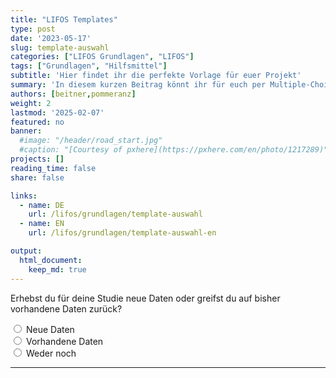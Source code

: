 ```yaml
---
title: "LIFOS Templates" 
type: post
date: '2023-05-17' 
slug: template-auswahl
categories: ["LIFOS Grundlagen", "LIFOS"] 
tags: ["Grundlagen", "Hilfsmittel"] 
subtitle: 'Hier findet ihr die perfekte Vorlage für euer Projekt'
summary: 'In diesem kurzen Beitrag könnt ihr für euch per Multiple-Choice Fragen herausfinden, welche LIFOS-Vorlage am ehesten geeignet ist für eure Projekte und Arbeiten.' 
authors: [beitner,pommeranz] 
weight: 2
lastmod: '2025-02-07'
featured: no
banner:
  #image: "/header/road_start.jpg"
  #caption: "[Courtesy of pxhere](https://pxhere.com/en/photo/1217289)"
projects: []
reading_time: false
share: false

links:
  - name: DE
    url: /lifos/grundlagen/template-auswahl
  - name: EN
    url: /lifos/grundlagen/template-auswahl-en

output:
  html_document:
    keep_md: true
---
```


<!-- Multiple Choice & Skript für Hide / Reveal & CSS für den Button-->
<script type="text/javascript">
  function Reveal(it, box) {<!--from www.java2s.com-->
    var vis = (box.checked) ? "block" : "none";
    document.getElementById(it).style.display = vis;
  }

  function Hide(it, box) {
    var vis = (box.checked) ? "none" : "none";
    document.getElementById(it).style.display = vis;
  }
</script>
<style>
input[type = reset] {
    background-color: transparent;
    background-repeat: no-repeat;
    border: none;
    cursor: pointer;
    overflow: hidden;
    outline: none;
      color: #00618f;
}
</style>

<!-- Erste Ebene -->
<form>
  <div id="divStart" style="display: block">
  Erhebst du für deine Studie neue Daten oder greifst du auf bisher vorhandene Daten zurück?
  
  <input type="radio" name="Wahl1" value="value1" onClick="Hide('divOldData', this); Hide('divHoppla',this); Hide('divReplikation', this); Hide('divKeineReplikation', this); Hide('divMetaanalyse', this); Hide('divSekundaeranalyse', this); Hide('divExperiment', this); Reveal('divNewData', this); Hide('divDeskriptiveStudien', this)" /> Neue Daten  
  <input type="radio" name="Wahl1" value="value2" onClick="Hide('divNewData', this); Hide('divHoppla',this); Hide('divReplikation', this); Hide('divKeineReplikation', this); Hide('divMetaanalyse', this); Hide('divSekundaeranalyse', this); Hide('divExperiment', this); Reveal('divOldData', this); Hide('divDeskriptiveStudien', this)" /> Vorhandene Daten    
  <input type="radio" name="Wahl1" value="value3" onClick="Hide('divNewData', this); Hide('divOldData',this); Hide('divReplikation', this); Hide('divKeineReplikation', this); Hide('divMetaanalyse', this); Hide('divSekundaeranalyse', this); Hide('divExperiment', this); Reveal('divHoppla', this); Hide('divDeskriptiveStudien', this)" /> Weder noch
  
  <hr>
  </div>
  
  <!-- Zweite Ebene -->
  <!-- Neue Daten -->
  <div id="divNewData" style="display: none">
  Ist deine Studie eine Replikationsstudie, das heißt, eine Wiederholung einer bereits existierenden Studie?
  
  <input type="radio" name="Wahl2a" value="value4" onClick=" Hide('divKeineReplikation', this); Hide('divHoppla', this); Hide('divMetaanalyse', this); Hide('divSekundaeranalyse', this); Hide('divExperiment', this); Reveal('divReplikation', this); Hide('divDeskriptiveStudien', this)" /> Ja<br>
  <input type="radio" name="Wahl2a" value="value5" onClick=" Hide('divReplikation', this); Hide('divHoppla', this); Hide('divMetaanalyse', this); Hide('divSekundaeranalyse', this); Hide('divExperiment', this); Reveal('divKeineReplikation', this); Hide('divDeskriptiveStudien', this)" /> Nein<br>
  <input type="radio" name="Wahl2a" value="value6" onClick=" Hide('divReplikation', this); Hide('divKeineReplikation', this); Hide('divMetaanalyse', this); Hide('divSekundaeranalyse', this); Hide('divExperiment', this); Reveal('divHoppla', this); Hide('divDeskriptiveStudien', this)" /> Weder noch<br>
  
  <hr>
  </div>
  
  <!-- Vorhandene Daten -->
  <div id="divOldData" style="display: none">
  Planst du, die Ergebnisse mehrerer Studien zusammenzufassen, um eine allgemeine Aussage zu treffen, oder möchtest du auf bestehende Datensets zurückgreifen, um neue Forschungsfragen zu beantworten?
  
  <input type="radio" name="Wahl2b" value="value7" onClick="Hide('divHoppla', this); Hide('divSekundaeranalyse', this); Hide('divReplikation', this); Hide('divKeineReplikation', this); Hide('divExperiment', this); Hide('divDeskriptiveStudien', this); Reveal('divMetaanalyse', this)" /> Mehrere Studien<br>
  <input type="radio" name="Wahl2b" value="value8" onClick="Hide('divHoppla', this); Hide('divMetaanalyse', this); Hide('divReplikation', this); Hide('divKeineReplikation', this); Hide('divExperiment', this); Hide('divDeskriptiveStudien', this); Reveal('divSekundaeranalyse', this)" /> Bestehendes Datenset<br>
  <input type="radio" name="Wahl2b" value="value9" onClick="Hide('divMetaanalyse', this); Hide('divSekundaeranalyse', this); Hide('divReplikation', this); Hide('divKeineReplikation', this); Hide('divExperiment', this); Hide('divDeskriptiveStudien', this); Reveal('divHoppla', this)" /> Weder noch<br>
  
  <hr>
  </div>
  
  <!-- Dritte Ebene - Neue Daten -->
  <!-- Replikationsstudie -->
  <div id="divReplikation" style="display: none">
Deine Antworten geben Hinweise darauf, dass deine Studie eine Replikationsstudie ist. Dafür steht folgendes Template zur Verfügung: 
  
  - Replication Studies
  
In dem vorgeschlagenen Template findest du die Replication Recipe Preregistration Vorlage von <a href="https://doi.org/10.1016/j.jesp.2013.10.005">Brandt et al. (2013)</a>, die optimal für Replikationen geeignet ist.
  
Ist ein Fehler unterlaufen?<input type ="reset" value="Hier klicken" onClick="Hide('divOldData', this); Hide('divNewData', this); Hide('divReplikation', this); Hide('divKeineReplikation', this); Hide('divMetaanalyse', this); Hide('divSekundaeranalyse', this); Hide('divExperiment', this); Hide('divDeskriptiveStudien', this); Hide('divHoppla', this)"/>um zum Anfang zurückzusetzen!
  </div>
  
  <!-- Keine Replikationsstudie -->
  <div id="divKeineReplikation" style="display: none">
Werden in Deiner Studie gezielt Veränderungen und Manipulationen an einer oder mehreren unabhängigen Variablen vorgenommen, um ihre Auswirkungen auf eine abhängige Variable zu untersuchen oder sollen lediglich Zusammenhänge zwischen Variablen beschrieben werden? 
  
  <input type="radio" name="Wahl3" value="value10" onClick="Hide('divHoppla', this); Hide('divDeskriptiveStudien', this); Reveal('divExperiment', this)" /> Manipulationen<br>
  <input type="radio" name="Wahl3" value="value11" onClick="Hide('divHoppla', this); Hide('divExperiment', this); Reveal('divDeskriptiveStudien', this)" /> Zusammenhänge<br>
  <input type="radio" name="Wahl3" value="value12" onClick="Hide('divExperiment', this); Hide('divDeskriptiveStudien', this); Reveal('divHoppla', this)" /> Weder noch<br>
  
  <hr>
  </div>
  
  <!-- Dritte Ebene - Alte Daten -->
  <!-- Meta-Analysen -->
  <div id="divMetaanalyse" style="display: none">
Deine Antworten geben Hinweise darauf, dass deine Studie  eine Meta-Analyse oder ein systematisches Review ist. Dafür steht folgendes Template zur Verfügung:
  
  - Meta-Analyses and Systematic Reviews
  
Im vorgeschlagenen Template befinden sich das Präregistrierungsformat von <a href="https://www.crd.york.ac.uk/prospero/">PROSPERO</a> sowie die <a href="http://prisma-statement.org">PRISMA-Leitlinien</a>. 
  
Ist ein Fehler unterlaufen?<input type ="reset" value="Hier klicken" onClick="Hide('divOldData', this); Hide('divNewData', this); Hide('divReplikation', this); Hide('divKeineReplikation', this); Hide('divMetaanalyse', this); Hide('divSekundaeranalyse', this); Hide('divExperiment', this); Hide('divDeskriptiveStudien', this); Hide('divHoppla', this)"/>um zum Anfang zurückzusetzen!
  </div>
  
  <!-- Sekundäranalyse -->
  <div id="divSekundaeranalyse" style="display: none">
Deine Antworten geben Hinweise darauf, dass du in deiner Studie eine Sekundärdatenanalyse anhand eines oder mehrerer bestehenden Datensets durchführst. Dafür steht folgendes Template zur Verfügung:
  
  - Secondary Data Analaysis
  
In dem vorgeschlagenen Template findest du eine spezifische Präregistrierungsvorlage mit Fokus auf sekundäre Datenanalysen. Darüber hinaus wird kein Ordner für Daten angelegt und es werden spezifsiche Hinweise im ReadMe gegeben, was bei einer Sekundärdatenanalyse zu beachten ist.
  
Ist ein Fehler unterlaufen?<input type ="reset" value="Hier klicken" onClick="Hide('divOldData', this); Hide('divNewData', this); Hide('divReplikation', this); Hide('divKeineReplikation', this); Hide('divMetaanalyse', this); Hide('divSekundaeranalyse', this); Hide('divExperiment', this); Hide('divDeskriptiveStudien', this); Hide('divHoppla', this)"/>um zum Anfang zurückzusetzen!
  </div>
  
  <!-- Vierte Ebene Ebene - Keine Replikation -->
  <!-- Experiment -->
  <div id="divExperiment" style="display: none">
In deiner Studie erhebst du Daten mit Hilfe eines behavioralen Experimentes. Dafür stehen die folgenden beiden Templates zur Verfügung:
  
  - Behavioral Experiments BSc
  - Behavioral Experiments MSc
  
Beide Templates sind für Verhaltensexperimente optimal geeignet und unterscheiden sich hinsichtlich der bereit gestellen Präreregistrierungsvorlagen. Im BSc Template findet sich nur die AsPredicted Preregistration Vorlage, wohingegen im MSc Template drei Preregistration Vorlagen zu finden sind: AsPredicted, OSF Standard Preregistration Template, und die PRP-QUANT Vorlage – die zwei letzteren sind ausführlicher. Für Studierende, unabhängig ob BSc und MSc, die mit ihren Betreuer*innen besprochen haben, die OSF Preregistration Vorlage zu verwenden, wird das Behavioral Experiments MSc Template empfohlen. 
  
Ist ein Fehler unterlaufen?<input type ="reset" value="Hier klicken" onClick="Hide('divOldData', this); Hide('divNewData', this); Hide('divReplikation', this); Hide('divKeineReplikation', this); Hide('divMetaanalyse', this); Hide('divSekundaeranalyse', this); Hide('divExperiment', this); Hide('divDeskriptiveStudien', this); Hide('divHoppla', this)"/>um zum Anfang zurückzusetzen!
  </div>
  
  <!-- Deskriptive Studien -->
  <div id="divDeskriptiveStudien" style="display: none">
In deiner Studie untersuchst du bestehende Zusammenhänge ohne eine aktive experimente Manipulation. Dafür stehen die folgenden beiden Templates zur Verfügung: 
  
  - Correlative and Descriptive Studies - BSc
  - Correlative and Descriptive Studies - MSc

Beide Templates sind für diese Art von Studie optimal geeignet und unterscheiden sich hinsichtlich der bereit gestellen Präreregistrierungsvorlagen. Im BSc Template findet sich nur die AsPredicted Preregistration Vorlage, wohingegen im MSc Template drei Preregistration Vorlagen zu finden sind: AsPredicted, OSF Standard Preregistration Template, und die PRP-QUANT Vorlage – die zwei letzteren sind ausführlicher. Für Studierende, unabhängig ob BSc und MSc, die mit ihren Betreuer*innen besprochen haben, die OSF Preregistration Vorlage zu verwenden, wird das Behavioral Experiments MSc Template empfohlen. 
  
Ist ein Fehler unterlaufen?<input type ="reset" value="Hier klicken" onClick="Hide('divOldData', this); Hide('divNewData', this); Hide('divReplikation', this); Hide('divKeineReplikation', this); Hide('divMetaanalyse', this); Hide('divSekundaeranalyse', this); Hide('divExperiment', this); Hide('divDeskriptiveStudien', this); Hide('divHoppla', this)"/>um zum Anfang zurückzusetzen!
  </div>
  
  <!-- Der Joker - Der Hoppla-Text -->
  <div id="divHoppla" style="display: none">
  <b>Hoppla</b>, da ging wohl etwas schief! Im Falle eines Missverständnisses bitten wir dich, die Entscheidungsshilfe nochmal durchzuführen. Aber sollte deine Art von Studie in unserer Entscheidungshilfe und somit auch unseren Templates nicht vorhanden sein, bitten wir um Entschuldigung. Kontaktiere uns doch unter <a href="mailto:lifos@uni-frankfurt.de">LIFOS@uni-frankfurt.de</a> und wir helfen dir persönlich dabei, das passende Template für dich zu finden. Und wer weiß, vielleicht kannst du uns ja dabei helfen, ein neues Template für deine Art von Studie zu erstellen! :) 
  
  Ist ein Fehler unterlaufen?<input type ="reset" value="Hier klicken" onClick="Hide('divOldData', this); Hide('divNewData', this); Hide('divReplikation', this); Hide('divKeineReplikation', this); Hide('divMetaanalyse', this); Hide('divSekundaeranalyse', this); Hide('divExperiment', this); Hide('divDeskriptiveStudien', this); Hide('divHoppla', this)"/>um zum Anfang zurückzusetzen!
  </div>
</form>
